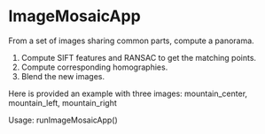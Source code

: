# ImageMosaicApp

From a set of images sharing common parts, compute a panorama.

1. Compute SIFT features and RANSAC to get the matching points.
2. Compute corresponding homographies.
3. Blend the new images.

Here is provided an example with three images: mountain_center, mountain_left, mountain_right

Usage: runImageMosaicApp()
